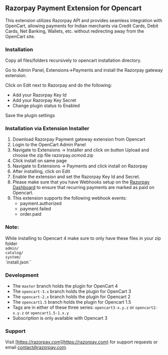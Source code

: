## Razorpay Payment Extension for Opencart

This extension utilizes Razorpay API and provides seamless integration with OpenCart, allowing payments for Indian merchants via Credit Cards, Debit Cards, Net Banking, Wallets, etc.  without redirecting away from the OpenCart site.

### Installation

Copy all files/folders recursively to opencart installation directory.

Go to Admin Panel, Extensions->Payments and install the Razorpay gateway extension.

Click on Edit next to Razorpay and do the following:

- Add your Razorpay Key Id
- Add your Razorpay Key Secret
- Change plugin status to Enabled

Save the plugin settings

### Installation via Extension Installer

1. Download Razorpay Payment gateway extension from Opencart
2. Login to the OpenCart Admin Panel
3. Navigate to Extensions -> Installer and click on button Upload and choose the zip file razorpay.ocmod.zip
4. Click install on same page
5. Navigate to Extensions -> Payments and click install on Razorpay
6. After installing, click on Edit
7. Enable the extension and set the Razorpay Key Id and Secret.
8. Please make sure that you have Webhooks setup on the [Razorpay Dashboard](https://dashboard.razorpay.com/app/webhooks) to ensure that recurring payments are marked as paid on Opencart.
9. This extension supports the following webhook events:
    - payment.authorized
    - payment.failed
    - order.paid
    

### Note:
While installing to Opencart 4 make sure to only have these files in your zip folder  
`admin/`  
`catalog/`  
`system/`  
`install.json``   

### Development

- The `master` branch holds the plugin for OpenCart 4
- The `opencart-3.x` branch holds the plugin for OpenCart 3
- The `opencart-2.x` branch holds the plugin for Opencart 2
- The `opencart1.5` branch holds the plugin for Opencart 1.5
- Tags are in either of these three series: `opencart3-x.y.z` or `opencart2-x.y.z` or `opencart1.5-1.x.y`
- Subscription is only available with Opencart 3

### Support

Visit [https://razorpay.com](https://razorpay.com) for support requests or email contact@razorpay.com.